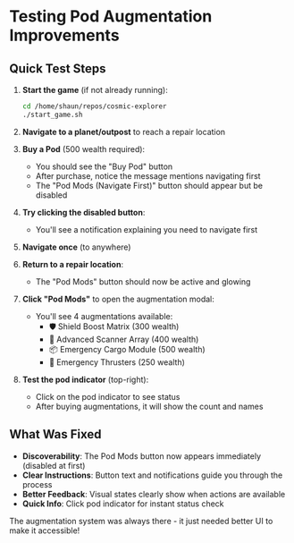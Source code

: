 # Testing Pod Augmentation Improvements

## Quick Test Steps

1. **Start the game** (if not already running):
   ```bash
   cd /home/shaun/repos/cosmic-explorer
   ./start_game.sh
   ```

2. **Navigate to a planet/outpost** to reach a repair location

3. **Buy a Pod** (500 wealth required):
   - You should see the "Buy Pod" button
   - After purchase, notice the message mentions navigating first
   - The "Pod Mods (Navigate First)" button should appear but be disabled

4. **Try clicking the disabled button**:
   - You'll see a notification explaining you need to navigate first

5. **Navigate once** (to anywhere)

6. **Return to a repair location**:
   - The "Pod Mods" button should now be active and glowing

7. **Click "Pod Mods"** to open the augmentation modal:
   - You'll see 4 augmentations available:
     - 🛡️ Shield Boost Matrix (300 wealth)
     - 📡 Advanced Scanner Array (400 wealth)  
     - 📦 Emergency Cargo Module (500 wealth)
     - 🚀 Emergency Thrusters (250 wealth)

8. **Test the pod indicator** (top-right):
   - Click on the pod indicator to see status
   - After buying augmentations, it will show the count and names

## What Was Fixed

- **Discoverability**: The Pod Mods button now appears immediately (disabled at first)
- **Clear Instructions**: Button text and notifications guide you through the process
- **Better Feedback**: Visual states clearly show when actions are available
- **Quick Info**: Click pod indicator for instant status check

The augmentation system was always there - it just needed better UI to make it accessible!